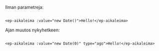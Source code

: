 Ilman parametreja:

```vue

<ep-aikaleima :value="new Date()">Hello!</ep-aikaleima>

```

Ajan muutos nykyhetkeen:

```vue

<ep-aikaleima :value="new Date(0)" type="ago">Hello!</ep-aikaleima>

```

